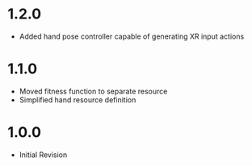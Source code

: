 # 1.2.0
- Added hand pose controller capable of generating XR input actions

# 1.1.0
- Moved fitness function to separate resource
- Simplified hand resource definition

# 1.0.0
- Initial Revision
